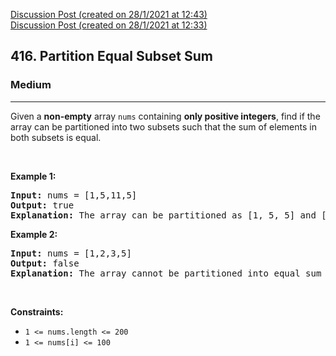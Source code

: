 [Discussion Post (created on 28/1/2021 at 12:43)](https://leetcode.com/problems/partition-equal-subset-sum/solution/)  
[Discussion Post (created on 28/1/2021 at 12:33)](https://leetcode.com/problems/partition-equal-subset-sum/solution/)  
<h2>416. Partition Equal Subset Sum</h2><h3>Medium</h3><hr><div><p>Given a <b>non-empty</b> array <code>nums</code> containing <b>only positive integers</b>, find if the array can be partitioned into two subsets such that the sum of elements in both subsets is equal.</p>

<p>&nbsp;</p>
<p><strong>Example 1:</strong></p>

<pre><strong>Input:</strong> nums = [1,5,11,5]
<strong>Output:</strong> true
<strong>Explanation:</strong> The array can be partitioned as [1, 5, 5] and [11].
</pre>

<p><strong>Example 2:</strong></p>

<pre><strong>Input:</strong> nums = [1,2,3,5]
<strong>Output:</strong> false
<strong>Explanation:</strong> The array cannot be partitioned into equal sum subsets.
</pre>

<p>&nbsp;</p>
<p><strong>Constraints:</strong></p>

<ul>
	<li><code>1 &lt;= nums.length &lt;= 200</code></li>
	<li><code>1 &lt;= nums[i] &lt;= 100</code></li>
</ul>
</div>